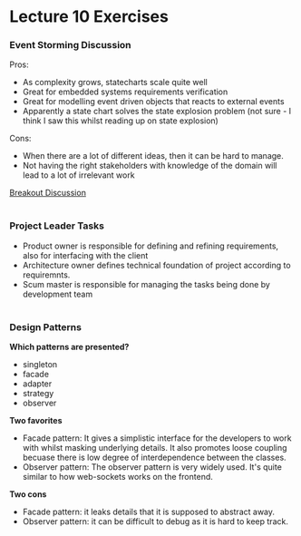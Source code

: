 # Lecture 10 Exercises

### Event Storming Discussion
Pros:      
- As complexity grows, statecharts scale quite well
- Great for embedded systems requirements verification
- Great for modelling event driven objects that reacts to external events
- Apparently a state chart solves the state explosion problem (not sure - I think I saw this whilst reading up on state explosion)

Cons:      
- When there are a lot of different ideas, then it can be hard to manage.
- Not having the right stakeholders with knowledge of the domain will lead to a lot of irrelevant work

[Breakout Discussion](https://docs.google.com/document/d/17htmQzwsqXOdbt2k-ZyZolo0bzY8r9SaOhBzVpk4vNc/edit?usp=sharing)      
&nbsp;

### Project Leader Tasks
- Product owner is responsible for defining and refining requirements, also for interfacing with the client
- Architecture owner defines technical foundation of project according to requiremnts.
- Scum master is responsible for managing the tasks being done by development team      
&nbsp;

### Design Patterns
**Which patterns are presented?**      
- singleton
- facade
- adapter
- strategy
- observer

**Two favorites**   
- Facade pattern: It gives a simplistic interface for the developers to work with whilst masking underlying details. It also promotes loose coupling becuase there is low degree of interdependence between the classes.
- Observer pattern: The observer pattern is very widely used. It's quite similar to how web-sockets works on the frontend.   

**Two cons**   
- Facade pattern: it leaks details that it is supposed to abstract away. 
- Observer pattern: it can be difficult to debug as it is hard to keep track.  
